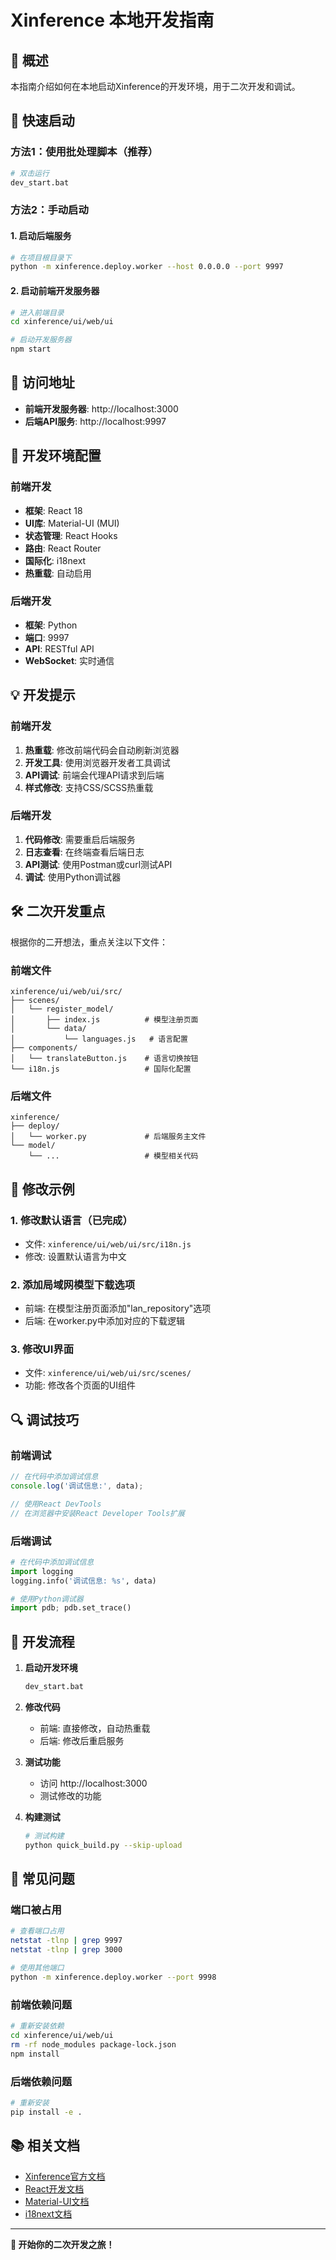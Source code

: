 # Xinference 本地开发指南

## 🎯 概述

本指南介绍如何在本地启动Xinference的开发环境，用于二次开发和调试。

## 🚀 快速启动

### 方法1：使用批处理脚本（推荐）
```bash
# 双击运行
dev_start.bat
```

### 方法2：手动启动

#### 1. 启动后端服务
```bash
# 在项目根目录下
python -m xinference.deploy.worker --host 0.0.0.0 --port 9997
```

#### 2. 启动前端开发服务器
```bash
# 进入前端目录
cd xinference/ui/web/ui

# 启动开发服务器
npm start
```

## 📱 访问地址

- **前端开发服务器**: http://localhost:3000
- **后端API服务**: http://localhost:9997

## 🔧 开发环境配置

### 前端开发
- **框架**: React 18
- **UI库**: Material-UI (MUI)
- **状态管理**: React Hooks
- **路由**: React Router
- **国际化**: i18next
- **热重载**: 自动启用

### 后端开发
- **框架**: Python
- **端口**: 9997
- **API**: RESTful API
- **WebSocket**: 实时通信

## 💡 开发提示

### 前端开发
1. **热重载**: 修改前端代码会自动刷新浏览器
2. **开发工具**: 使用浏览器开发者工具调试
3. **API调试**: 前端会代理API请求到后端
4. **样式修改**: 支持CSS/SCSS热重载

### 后端开发
1. **代码修改**: 需要重启后端服务
2. **日志查看**: 在终端查看后端日志
3. **API测试**: 使用Postman或curl测试API
4. **调试**: 使用Python调试器

## 🛠️ 二次开发重点

根据你的二开想法，重点关注以下文件：

### 前端文件
```
xinference/ui/web/ui/src/
├── scenes/
│   └── register_model/
│       ├── index.js          # 模型注册页面
│       └── data/
│           └── languages.js   # 语言配置
├── components/
│   └── translateButton.js    # 语言切换按钮
└── i18n.js                   # 国际化配置
```

### 后端文件
```
xinference/
├── deploy/
│   └── worker.py             # 后端服务主文件
└── model/
    └── ...                   # 模型相关代码
```

## 🎨 修改示例

### 1. 修改默认语言（已完成）
- 文件: `xinference/ui/web/ui/src/i18n.js`
- 修改: 设置默认语言为中文

### 2. 添加局域网模型下载选项
- 前端: 在模型注册页面添加"lan_repository"选项
- 后端: 在worker.py中添加对应的下载逻辑

### 3. 修改UI界面
- 文件: `xinference/ui/web/ui/src/scenes/`
- 功能: 修改各个页面的UI组件

## 🔍 调试技巧

### 前端调试
```javascript
// 在代码中添加调试信息
console.log('调试信息:', data);

// 使用React DevTools
// 在浏览器中安装React Developer Tools扩展
```

### 后端调试
```python
# 在代码中添加调试信息
import logging
logging.info('调试信息: %s', data)

# 使用Python调试器
import pdb; pdb.set_trace()
```

## 📝 开发流程

1. **启动开发环境**
   ```bash
   dev_start.bat
   ```

2. **修改代码**
   - 前端: 直接修改，自动热重载
   - 后端: 修改后重启服务

3. **测试功能**
   - 访问 http://localhost:3000
   - 测试修改的功能

4. **构建测试**
   ```bash
   # 测试构建
   python quick_build.py --skip-upload
   ```

## 🐛 常见问题

### 端口被占用
```bash
# 查看端口占用
netstat -tlnp | grep 9997
netstat -tlnp | grep 3000

# 使用其他端口
python -m xinference.deploy.worker --port 9998
```

### 前端依赖问题
```bash
# 重新安装依赖
cd xinference/ui/web/ui
rm -rf node_modules package-lock.json
npm install
```

### 后端依赖问题
```bash
# 重新安装
pip install -e .
```

## 📚 相关文档

- [Xinference官方文档](https://github.com/xorbitsai/inference)
- [React开发文档](https://react.dev/)
- [Material-UI文档](https://mui.com/)
- [i18next文档](https://www.i18next.com/)

---

**🎉 开始你的二次开发之旅！**
